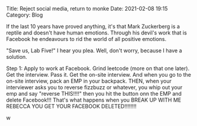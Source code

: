Title: Reject social media, return to monke
Date: 2021-02-08 19:15
Category: Blog

If the last 10 years have proved anything, it's that Mark Zuckerberg is a reptile and doesn't have human emotions. Through his devil's work that is Facebook he endeavours to rid the world of all positive emotions.

"Save us, Lab Five!" I hear you plea. Well, don't worry, because I have a solution.

Step 1: Apply to work at Facebook. Grind leetcode (more on that one later). Get the interview. Pass it. Get the on-site interview. And when you go to the on-site interview, pack an EMP in your backpack. THEN, when your interviewer asks you to reverse fizzbuzz or whatever, you whip out your emp and say "reverse THIS!!!!" then you hit the button onn the EMP and delete Facebook!!! That's what happens when you BREAK UP WITH ME REBECCA YOU GET YOUR FACEBOOK DELETED!!!!!!!!

w